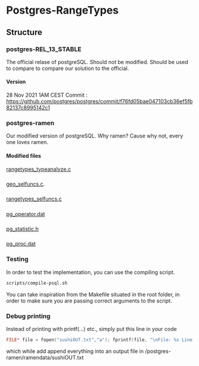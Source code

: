 # Postgres-RangeTypes

## Structure
### postgres-REL_13_STABLE
The official relase of postgreSQL. Should not be modified. Should be used to compare to compare our solution to the official.

#### Version
28 Nov 2021 1AM CEST
Commit : https://github.com/postgres/postgres/commit/f76fd05bae047103cb36ef5fb82137c8995142c1


### postgres-ramen
Our modified version of postgreSQL. Why ramen? Cause why not, every one loves ramen.

#### Modified files
[rangetypes_typeanalyze.c](./postgres-ramen/src/backend/utils/adt/rangetypes_typanalyze.c)
#####
[geo_selfuncs.c](./postgres-ramen/src/backend/utils/adt/geo_selfuncs.c).
#####
[rangetypes_selfuncs.c](./postgres-ramen/src/backend/utils/adt/rangetypes_selfuncs.c)
#####
[pg_operator.dat](./postgres-ramen/src/include/catalog/pg_operator.dat)
#####
[pg_statistic.h](./postgres-ramen/src/include/catalog/pg_statistic.h)
#####
[pg_proc.dat](postgres-ramen/src/include/catalog/pg_proc.dat)


### Testing
In order to test the implementation, you can use the compiling script.
```bash
scripts/compile-psql.sh
```
You can take inspiration from the Makefile situated in the root folder, in order to make sure you are passing correct arguments to the script.

### Debug printing
Instead of printing with printf(...) etc., simply put this line in your code
```C
FILE* file = fopen("sushiOUT.txt","a"); fprintf(file, "\nFile: %s Line: %d Fct: %s Info: %s",__FILE__, __LINE__, __func__, ""); fclose(file);
```
which while add append everything into an output file in /postgres-ramen/ramendata/sushiOUT.txt
